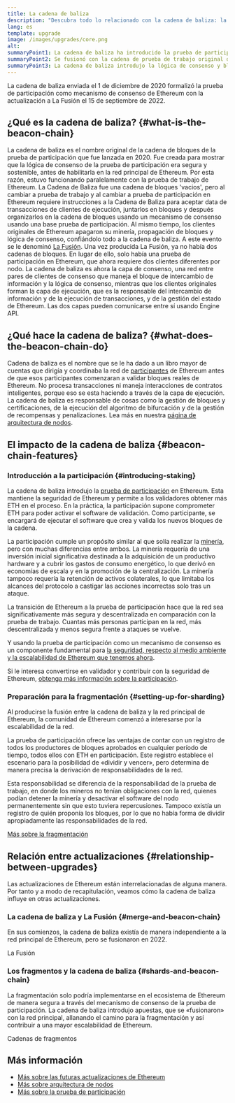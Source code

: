 ```yaml
---
title: La cadena de baliza
description: "Descubra todo lo relacionado con la cadena de baliza: la actualización que introdujo la prueba de participación en Ethereum."
lang: es
template: upgrade
image: /images/upgrades/core.png
alt: 
summaryPoint1: La cadena de baliza ha introducido la prueba de participación en el ecosistema de Ethereum.
summaryPoint2: Se fusionó con la cadena de prueba de trabajo original de Ethereum en septiembre de 2022.
summaryPoint3: La cadena de baliza introdujo la lógica de consenso y bloqueó el protocolo de cotilleo que ahora asegura Ethereum.
---
```


<UpgradeStatus isShipped dateKey="page-upgrades:page-upgrades-beacon-date">
  La cadena de baliza enviada el 1 de diciembre de 2020 formalizó la prueba de participación como mecanismo de consenso de Ethereum con la actualización a La Fusión el 15 de septiembre de 2022.
</UpgradeStatus>

## ¿Qué es la cadena de baliza? {#what-is-the-beacon-chain}

La cadena de baliza es el nombre original de la cadena de bloques de la prueba de participación que fue lanzada en 2020. Fue creada para mostrar que la lógica de consenso de la prueba de participación era segura y sostenible, antes de habilitarla en la red principal de Ethereum. Por esta razón, estuvo funcionando paralelamente con la prueba de trabajo de Ethereum. La Cadena de Baliza fue una cadena de bloques 'vacios', pero al cambiar a prueba de trabajo y al cambiar a prueba de participación en Ethereum requiere instrucciones a la Cadena de Baliza para aceptar data de transacciones de clientes de ejecución, juntarlos en bloques y después organizarlos en la cadena de bloques usando un mecanismo de consenso usando una base prueba de participación. Al mismo tiempo, los clientes originales de Ethereum apagaron su minería, propagación de bloques y lógica de consenso, confiándolo todo a la cadena de baliza. A este evento se le denominó [La Fusión](/roadmap/merge/). Una vez producida La Fusión, ya no había dos cadenas de bloques. En lugar de ello, solo había una prueba de participación en Ethereum, que ahora requiere dos clientes diferentes por nodo. La cadena de baliza es ahora la capa de consenso, una red entre pares de clientes de consenso que maneja el bloque de intercambio de información y la lógica de consenso, mientras que los clientes originales forman la capa de ejecución, que es la responsable del intercambio de información y de la ejecución de transacciones, y de la gestión del estado de Ethereum. Las dos capas pueden comunicarse entre sí usando Engine API.

## ¿Qué hace la cadena de baliza? {#what-does-the-beacon-chain-do}

Cadena de baliza es el nombre que se le ha dado a un libro mayor de cuentas que dirigía y coordinaba la red de [participantes](/staking/) de Ethereum antes de que esos participantes comenzaran a validar bloques reales de Ethereum. No procesa transacciones ni maneja interacciones de contratos inteligentes, porque eso se esta haciendo a través de la capa de ejecución. La cadena de baliza es responsable de cosas como la gestión de bloques y certificaciones, de la ejecución del algoritmo de bifurcación y de la gestión de recompensas y penalizaciones. Lea más en nuestra [página de arquitectura de nodos](/developers/docs/nodes-and-clients/node-architecture/#node-comparison).

## El impacto de la cadena de baliza {#beacon-chain-features}

### Introducción a la participación {#introducing-staking}

La cadena de baliza introdujo la [prueba de participación](/developers/docs/consensus-mechanisms/pos/) en Ethereum. Esta mantiene la seguridad de Ethereum y permite a los validadores obtener más ETH en el proceso. En la práctica, la participación supone comprometer ETH para poder activar el software de validación. Como participante, se encargará de ejecutar el software que crea y valida los nuevos bloques de la cadena.

La participación cumple un propósito similar al que solía realizar la [minería](/developers/docs/mining/), pero con muchas diferencias entre ambos. La minería requería de una inversión inicial significativa destinada a la adquisición de un productivo hardware y a cubrir los gastos de consumo energético, lo que derivó en economías de escala y en la promoción de la centralización. La minería tampoco requería la retención de activos colaterales, lo que limitaba los alcances del protocolo a castigar las acciones incorrectas solo tras un ataque.

La transición de Ethereum a la prueba de participación hace que la red sea significativamente más segura y descentralizada en comparación con la prueba de trabajo. Cuantas más personas participan en la red, más descentralizada y menos segura frente a ataques se vuelve.

Y usando la prueba de participación como un mecanismo de consenso es un componente fundamental para [la seguridad, respecto al medio ambiente y la escalabilidad de Ethereum que tenemos ahora](/roadmap/vision/).

<InfoBanner emoji=":money_bag:">
  Si le interesa convertirse en validador y contribuir con la seguridad de Ethereum, <a href="/staking/"> obtenga más información sobre la participación</a>.
</InfoBanner>

### Preparación para la fragmentación {#setting-up-for-sharding}

Al producirse la fusión entre la cadena de baliza y la red principal de Ethereum, la comunidad de Ethereum comenzó a interesarse por la escalabilidad de la red.

La prueba de participación ofrece las ventajas de contar con un registro de todos los productores de bloques aprobados en cualquier período de tiempo, todos ellos con ETH en participación. Este registro establece el escenario para la posibilidad de «dividir y vencer», pero determina de manera precisa la derivación de responsabilidades de la red.

Esta responsabilidad se diferencia de la responsabilidad de la prueba de trabajo, en donde los mineros no tenían obligaciones con la red, quienes podían detener la minería y desactivar el software del nodo permanentemente sin que esto tuviera repercusiones. Tampoco existía un registro de quién proponía los bloques, por lo que no había forma de dividir apropiadamente las responsabilidades de la red.

[Más sobre la fragmentación](/roadmap/danksharding/)

## Relación entre actualizaciones {#relationship-between-upgrades}

Las actualizaciones de Ethereum están interrelacionadas de alguna manera. Por tanto y a modo de recapitulación, veamos cómo la cadena de baliza influye en otras actualizaciones.

### La cadena de baliza y La Fusión {#merge-and-beacon-chain}

En sus comienzos, la cadena de baliza existía de manera independiente a la red principal de Ethereum, pero se fusionaron en 2022.

<ButtonLink to="/roadmap/merge/">
  La Fusión
</ButtonLink>

### Los fragmentos y la cadena de baliza {#shards-and-beacon-chain}

La fragmentación solo podría implementarse en el ecosistema de Ethereum de manera segura a través del mecanismo de consenso de la prueba de participación. La cadena de baliza introdujo apuestas, que se «fusionaron» con la red principal, allanando el camino para la fragmentación y así contribuir a una mayor escalabilidad de Ethereum.

<ButtonLink to="/roadmap/danksharding/">
  Cadenas de fragmentos
</ButtonLink>

## Más información

- [Más sobre las futuras actualizaciones de Ethereum](/roadmap/vision)
- [Más sobre arquitectura de nodos](/developers/docs/nodes-and-clients/node-architecture)
- [Más sobre la prueba de participación](/developers/docs/consensus-mechanisms/pos)

